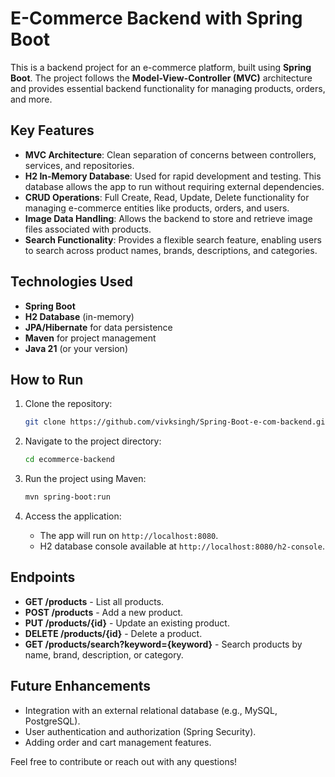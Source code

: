 # E-Commerce Backend with Spring Boot

This is a backend project for an e-commerce platform, built using **Spring Boot**. The project follows the **Model-View-Controller (MVC)** architecture and provides essential backend functionality for managing products, orders, and more.

## Key Features

- **MVC Architecture**: Clean separation of concerns between controllers, services, and repositories.
- **H2 In-Memory Database**: Used for rapid development and testing. This database allows the app to run without requiring external dependencies.
- **CRUD Operations**: Full Create, Read, Update, Delete functionality for managing e-commerce entities like products, orders, and users.
- **Image Data Handling**: Allows the backend to store and retrieve image files associated with products.
- **Search Functionality**: Provides a flexible search feature, enabling users to search across product names, brands, descriptions, and categories.

## Technologies Used

- **Spring Boot**
- **H2 Database** (in-memory)
- **JPA/Hibernate** for data persistence
- **Maven** for project management
- **Java 21** (or your version)

## How to Run

1. Clone the repository:
    ```bash
    git clone https://github.com/vivksingh/Spring-Boot-e-com-backend.git
    ```

2. Navigate to the project directory:
    ```bash
    cd ecommerce-backend
    ```

3. Run the project using Maven:
    ```bash
    mvn spring-boot:run
    ```

4. Access the application:
    - The app will run on `http://localhost:8080`.
    - H2 database console available at `http://localhost:8080/h2-console`.

## Endpoints

- **GET /products** - List all products.
- **POST /products** - Add a new product.
- **PUT /products/{id}** - Update an existing product.
- **DELETE /products/{id}** - Delete a product.
- **GET /products/search?keyword={keyword}** - Search products by name, brand, description, or category.

## Future Enhancements

- Integration with an external relational database (e.g., MySQL, PostgreSQL).
- User authentication and authorization (Spring Security).
- Adding order and cart management features.

Feel free to contribute or reach out with any questions!
